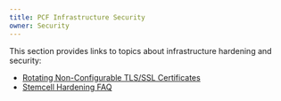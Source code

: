 ```yaml
---
title: PCF Infrastructure Security
owner: Security
---
```


This section provides links to topics about infrastructure hardening and security:

* <a href="./api-cert-rotation.html" class="subnav">Rotating Non-Configurable TLS/SSL Certificates</a>
* <a href="./stemcell-hardening.html" class="subnav">Stemcell Hardening FAQ</a>
